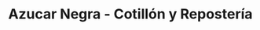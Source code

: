 ---
title: "Azucar Negra - Cotillón y Repostería"
url: /azul/azucar-negra-cotillon-y-reposteria/
shop: Partyzubehör
---